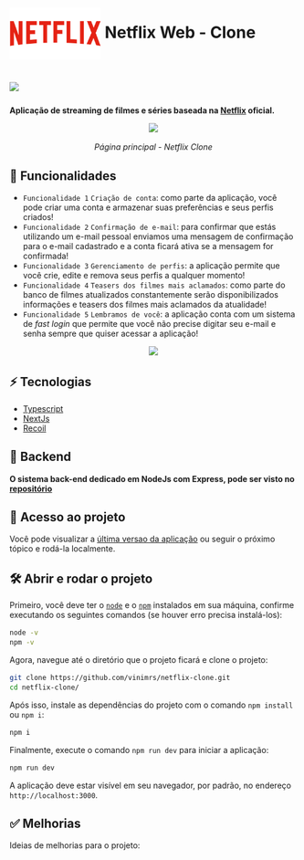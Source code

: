 <h1>
   <p> 
      <img src="https://github.com/ViniR07/netflix-clone/blob/master/public/netflix-logo.svg" width="160" align="center" />
    	Netflix Web - Clone
   </p>
   <img src="https://img.shields.io/github/license/vinimrs/netflix-clone?color=black" align="center" />
</h1>

**Aplicação de streaming de filmes e séries baseada na [Netflix](https://www.netflix.com/br/) oficial.**

<p align="center">
   <img src="https://user-images.githubusercontent.com/92659173/208685793-9312570a-25cf-4e69-a894-416505ef2853.png"  width="450"/>
   <p align="center">
      <i>Página principal - Netflix Clone</i>
   </p>
</p>

## :hammer: Funcionalidades 

- `Funcionalidade 1` `Criação de conta`: como parte da aplicação, você pode criar uma conta e armazenar suas preferências e seus perfis criados!
- `Funcionalidade 2` `Confirmação de e-mail`: para confirmar que estás utilizando um e-mail pessoal enviamos uma mensagem de confirmação para o e-mail cadastrado e a conta ficará ativa se a mensagem for confirmada!
- `Funcionalidade 3` `Gerenciamento de perfis`: a aplicação permite que você crie, edite e remova seus perfis a qualquer momento!
- `Funcionalidade 4` `Teasers dos filmes mais aclamados`: como parte do banco de filmes atualizados constantemente serão disponibilizados informações e teasers dos filmes mais aclamados da atualidade!
- `Funcionalidade 5` `Lembramos de você`: a aplicação conta com um sistema de _fast login_ que permite que você não precise digitar seu e-mail e senha sempre que quiser acessar a aplicação!

<p align="center">
	<img src="https://user-images.githubusercontent.com/92659173/166121891-46220c7c-54bb-4d8c-a7e7-9f5332335610.gif" />
</p>

<!--

![login](https://user-images.githubusercontent.com/92659173/166117726-574ff103-2fc7-40bc-8ec5-16aaba976056.png)
![select-profile](https://user-images.githubusercontent.com/92659173/166117695-49837b3b-c6de-43b5-9680-69a8e4da4c71.png)
![edit-profile](https://user-images.githubusercontent.com/92659173/166117748-3c005c50-2230-4098-88f9-83b8eeb32d38.png)
-->

## ⚡ Tecnologias

- [Typescript](https://www.typescriptlang.org)
- [NextJs](https://nextjs.org)
- [Recoil](https://recoiljs.org)

## 💾 Backend

**O sistema back-end dedicado em NodeJs com Express, pode ser visto no [repositório](https://github.com/ViniR07/netflix-backend)**

## 📁 Acesso ao projeto

Você pode visualizar a <a href="https://vinflix.vercel.app" target="_blank">última versao da aplicação</a> ou seguir o próximo tópico e rodá-la localmente.

## 🛠 Abrir e rodar o projeto

Primeiro, você deve ter o [`node`](https://nodejs.org/en/) e o [`npm`](https://www.npmjs.com) instalados em sua máquina, confirme executando os seguintes comandos (se houver erro precisa instalá-los):

```bash
node -v
npm -v
```

Agora, navegue até o diretório que o projeto ficará e clone o projeto:

```bash
git clone https://github.com/vinimrs/netflix-clone.git
cd netflix-clone/
```

Após isso, instale as dependências do projeto com o comando `npm install` ou `npm i`:

```bash
npm i
```

Finalmente, execute o comando `npm run dev` para iniciar a aplicação:

```bash
npm run dev
```

A aplicação deve estar visível em seu navegador, por padrão, no endereço `http://localhost:3000`.


## ✅ Melhorias

Ideias de melhorias para o projeto:

